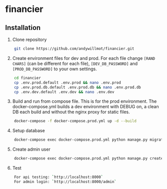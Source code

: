# financier

<h2>Installation</h2>

1. Clone repository
```bash
    git clone https://github.com/andywillmot/financier.git
```
2. Create environment files for dev and prod. For each file change `[RAND CHARS]` (can be different for each file), `[DEV_DB_PASSWORD]` and `[PROD_DB_PASSWORD]` to your own settings.
```bash
    cd financier
    cp .env.prod.default .env.prod && nano .env.prod
    cp .env.prod.db.default .env.prod.db && nano .env.prod.db
    cp .env.dev.default .env.dev && nano .env.dev
```
3. Build and run from compose file.  This is for the prod environment.  The docker-compose.yml builds a dev environment with DEBUG on, a clean DB each build and without the nginx proxy for static files.
```bash
    docker-compose -f docker-compose.prod.yml up -d --build
```
4. Setup database
```bash
    docker-compose exec docker-compose.prod.yml python manage.py migrate
```
5. Create admin user
```bash
    docker-compose exec docker-compose.prod.yml python manage.py createsuperuser
```
6. Test
```bash
    For api testing: `http://localhost:8000`
    For admin login: `http://localhost:8000/admin`
```


